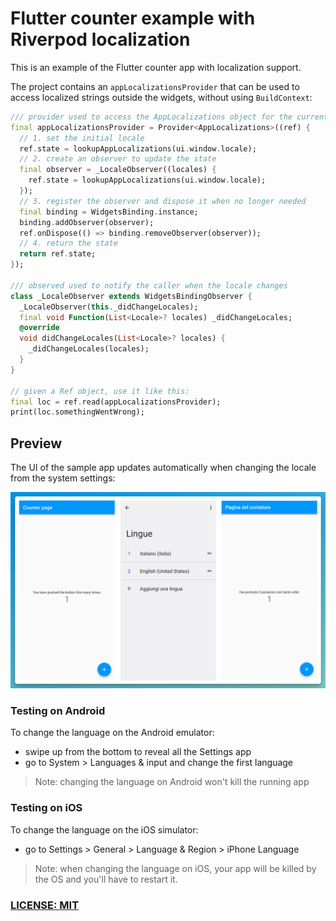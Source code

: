 # Flutter counter example with Riverpod localization

This is an example of the Flutter counter app with localization support.

The project contains an `appLocalizationsProvider` that can be used to access localized strings outside the widgets, without using `BuildContext`:

```dart
/// provider used to access the AppLocalizations object for the current locale
final appLocalizationsProvider = Provider<AppLocalizations>((ref) {
  // 1. set the initial locale
  ref.state = lookupAppLocalizations(ui.window.locale);
  // 2. create an observer to update the state
  final observer = _LocaleObserver((locales) {
    ref.state = lookupAppLocalizations(ui.window.locale);
  });
  // 3. register the observer and dispose it when no longer needed
  final binding = WidgetsBinding.instance;
  binding.addObserver(observer);
  ref.onDispose(() => binding.removeObserver(observer));
  // 4. return the state
  return ref.state;
});

/// observed used to notify the caller when the locale changes
class _LocaleObserver extends WidgetsBindingObserver {
  _LocaleObserver(this._didChangeLocales);
  final void Function(List<Locale>? locales) _didChangeLocales;
  @override
  void didChangeLocales(List<Locale>? locales) {
    _didChangeLocales(locales);
  }
}

// given a Ref object, use it like this:
final loc = ref.read(appLocalizationsProvider);
print(loc.somethingWentWrong);
```

## Preview

The UI of the sample app updates automatically when changing the locale from the system settings:

![Flutter localized counter preview](/.github/images/flutter-counter-localization.png)

### Testing on Android

To change the language on the Android emulator:

- swipe up from the bottom to reveal all the Settings app
- go to System > Languages & input and change the first language

> Note: changing the language on Android won't kill the running app

### Testing on iOS

To change the language on the iOS simulator:

- go to Settings > General > Language & Region > iPhone Language

> Note: when changing the language on iOS, your app will be killed by the OS and you'll have to restart it.

### [LICENSE: MIT](LICENSE.md)